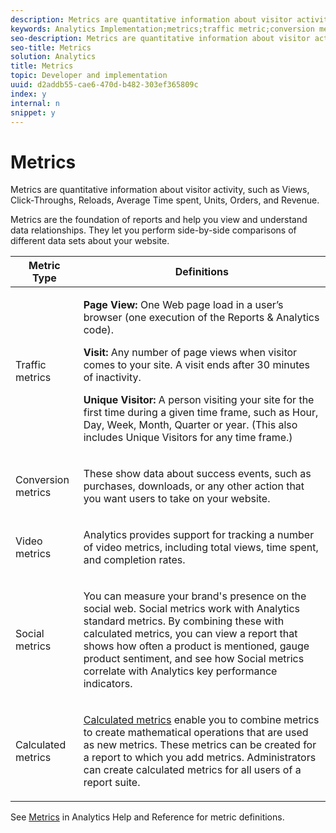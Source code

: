 ```yaml
---
description: Metrics are quantitative information about visitor activity, such as Views, Click-Throughs, Reloads, Average Time spent, Units, Orders, and Revenue.
keywords: Analytics Implementation;metrics;traffic metric;conversion metric;video metric;social metric;calculated metric;page view;visit;unique visitor
seo-description: Metrics are quantitative information about visitor activity, such as Views, Click-Throughs, Reloads, Average Time spent, Units, Orders, and Revenue.
seo-title: Metrics
solution: Analytics
title: Metrics
topic: Developer and implementation
uuid: d2addb55-cae6-470d-b482-303ef365809c
index: y
internal: n
snippet: y
---
```


# Metrics

Metrics are quantitative information about visitor activity, such as Views, Click-Throughs, Reloads, Average Time spent, Units, Orders, and Revenue.

Metrics are the foundation of reports and help you view and understand data relationships. They let you perform side-by-side comparisons of different data sets about your website. 

<table id="table_2FA18126829241DE897CFCE9BAE9F4AD"> 
 <thead> 
  <tr> 
   <th colname="col1" class="entry"> Metric Type </th> 
   <th colname="col2" class="entry"> Definitions </th> 
  </tr> 
 </thead>
 <tbody> 
  <tr> 
   <td colname="col1"> <p>Traffic metrics </p> </td> 
   <td colname="col2"> <p> <b>Page View:</b> One Web page load in a user’s browser (one execution of the Reports &amp; Analytics code). </p> <p> <b>Visit:</b> Any number of page views when visitor comes to your site. A visit ends after 30 minutes of inactivity. </p> <p> <b>Unique Visitor:</b> A person visiting your site for the first time during a given time frame, such as Hour, Day, Week, Month, Quarter or year. (This also includes Unique Visitors for any time frame.) </p> </td> 
  </tr> 
  <tr> 
   <td colname="col1"> <p>Conversion metrics </p> </td> 
   <td colname="col2"> <p> These show data about success events, such as purchases, downloads, or any other action that you want users to take on your website. </p> </td> 
  </tr> 
  <tr> 
   <td colname="col1"> <p>Video metrics </p> </td> 
   <td colname="col2"> <p>Analytics provides support for tracking a number of video metrics, including total views, time spent, and completion rates. </p> </td> 
  </tr> 
  <tr> 
   <td colname="col1"> <p>Social metrics </p> </td> 
   <td colname="col2"> <p> You can measure your brand's presence on the social web. Social metrics work with Analytics standard metrics. By combining these with calculated metrics, you can view a report that shows how often a product is mentioned, gauge product sentiment, and see how Social metrics correlate with Analytics key performance indicators. </p> </td> 
  </tr> 
  <tr> 
   <td colname="col1"> <p>Calculated metrics </p> </td> 
   <td colname="col2"> <p><a href="https://marketing.adobe.com/resources/help/en_US/reference/calculated_metric.html" format="html" scope="external"> Calculated metrics</a> enable you to combine metrics to create mathematical operations that are used as new metrics. These metrics can be created for a report to which you add metrics. Administrators can create calculated metrics for all users of a report suite. </p> </td> 
  </tr> 
 </tbody> 
</table>

See [Metrics](https://marketing.adobe.com/resources/help/en_US/reference/metrics.html) in Analytics Help and Reference for metric definitions. 
